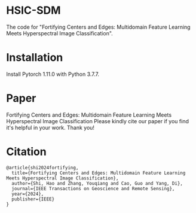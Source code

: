 # HSIC-SDM
The code for "Fortifying Centers and Edges: Multidomain Feature Learning Meets Hyperspectral Image Classification".
# Installation
Install Pytorch 1.11.0 with Python 3.7.7.
# Paper
Fortifying Centers and Edges: Multidomain Feature Learning Meets Hyperspectral Image Classification
Please kindly cite our paper if you find it's helpful in your work. Thank you!
# Citation
```
@article{shi2024fortifying,
  title={Fortifying Centers and Edges: Multidomain Feature Learning Meets Hyperspectral Image Classification},
  author={Shi, Hao and Zhang, Youqiang and Cao, Guo and Yang, Di},
  journal={IEEE Transactions on Geoscience and Remote Sensing},
  year={2024},
  publisher={IEEE}
}
```
